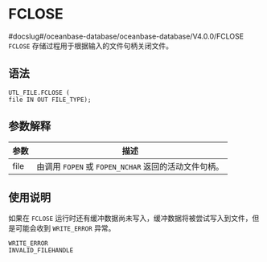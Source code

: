 FCLOSE 
===========================
#docslug#/oceanbase-database/oceanbase-database/V4.0.0/FCLOSE
`FCLOSE` 存储过程用于根据输入的文件句柄关闭文件。

语法 
-----------------------

```unknow
UTL_FILE.FCLOSE (
file IN OUT FILE_TYPE);
```



参数解释 
-------------------------



|  参数  |                   描述                   |
|------|----------------------------------------|
| file | 由调用 `FOPEN` 或 `FOPEN_NCHAR` 返回的活动文件句柄。 |



使用说明 
-------------------------

如果在 `FCLOSE` 运行时还有缓冲数据尚未写入，缓冲数据将被尝试写入到文件，但是可能会收到 `WRITE_ERROR` 异常。

```unknow
WRITE_ERROR
INVALID_FILEHANDLE
```


